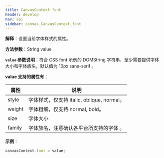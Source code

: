 ```yaml
---
title: CanvasContext.font
header: develop
nav: api
sidebar: canvas_CanvasContext_font
---
```


 

**解释**：设置当前字体样式的属性。

**方法参数**：String value

**`value` 参数说明**：符合 CSS font 示例的 DOMString 字符串，至少需要提供字体大小和字体族名，默认值为 10px sans-serif 。 

**value 支持的属性有**：

| 属性 | 说明 |
|---- | ---- |
| style | 字体样式，仅支持 italic, oblique, normal。 |
| weight | 字体粗细，仅支持 normal, bold。 |
| size | 字体大小 |
| family | 字体族名，注意确认各平台所支持的字体 。|

**示例**：

```js
canvasContext.font = value;
```

